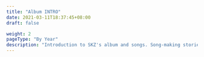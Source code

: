 ```yaml
---
title: "Album INTRO"
date: 2021-03-11T18:37:45+08:00
draft: false

weight: 2
pageType: "By Year"
description: "Introduction to SKZ's album and songs. Song-making stories. Point choreography."
---
```

